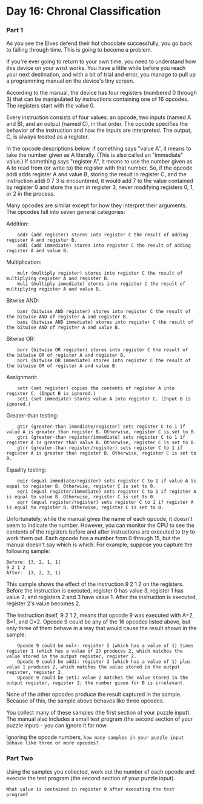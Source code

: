 # Day 16: Chronal Classification

### Part 1

As you see the Elves defend their hot chocolate successfully, you go back to falling through time. This is going to become a problem.

If you're ever going to return to your own time, you need to understand how this device on your wrist works. You have a little while before you reach your next destination, and with a bit of trial and error, you manage to pull up a programming manual on the device's tiny screen.

According to the manual, the device has four registers (numbered 0 through 3) that can be manipulated by instructions containing one of 16 opcodes. The registers start with the value 0.

Every instruction consists of four values: an opcode, two inputs (named A and B), and an output (named C), in that order. The opcode specifies the behavior of the instruction and how the inputs are interpreted. The output, C, is always treated as a register.

In the opcode descriptions below, if something says "value A", it means to take the number given as A literally. (This is also called an "immediate" value.) If something says "register A", it means to use the number given as A to read from (or write to) the register with that number. So, if the opcode addi adds register A and value B, storing the result in register C, and the instruction addi 0 7 3 is encountered, it would add 7 to the value contained by register 0 and store the sum in register 3, never modifying registers 0, 1, or 2 in the process.

Many opcodes are similar except for how they interpret their arguments. The opcodes fall into seven general categories:

Addition:

```
    addr (add register) stores into register C the result of adding register A and register B.
    addi (add immediate) stores into register C the result of adding register A and value B.
```

Multiplication:

```
    mulr (multiply register) stores into register C the result of multiplying register A and register B.
    muli (multiply immediate) stores into register C the result of multiplying register A and value B.
```

Bitwise AND:

```
    banr (bitwise AND register) stores into register C the result of the bitwise AND of register A and register B.
    bani (bitwise AND immediate) stores into register C the result of the bitwise AND of register A and value B.
```

Bitwise OR:

```
    borr (bitwise OR register) stores into register C the result of the bitwise OR of register A and register B.
    bori (bitwise OR immediate) stores into register C the result of the bitwise OR of register A and value B.
```

Assignment:

```
    setr (set register) copies the contents of register A into register C. (Input B is ignored.)
    seti (set immediate) stores value A into register C. (Input B is ignored.)
```
Greater-than testing:

```
    gtir (greater-than immediate/register) sets register C to 1 if value A is greater than register B. Otherwise, register C is set to 0.
    gtri (greater-than register/immediate) sets register C to 1 if register A is greater than value B. Otherwise, register C is set to 0.
    gtrr (greater-than register/register) sets register C to 1 if register A is greater than register B. Otherwise, register C is set to 0.
```
Equality testing:

```
    eqir (equal immediate/register) sets register C to 1 if value A is equal to register B. Otherwise, register C is set to 0.
    eqri (equal register/immediate) sets register C to 1 if register A is equal to value B. Otherwise, register C is set to 0.
    eqrr (equal register/register) sets register C to 1 if register A is equal to register B. Otherwise, register C is set to 0.
```

Unfortunately, while the manual gives the name of each opcode, it doesn't seem to indicate the number. However, you can monitor the CPU to see the contents of the registers before and after instructions are executed to try to work them out. Each opcode has a number from 0 through 15, but the manual doesn't say which is which. For example, suppose you capture the following sample:

```
Before: [3, 2, 1, 1]
9 2 1 2
After:  [3, 2, 2, 1]
```

This sample shows the effect of the instruction 9 2 1 2 on the registers. Before the instruction is executed, register 0 has value 3, register 1 has value 2, and registers 2 and 3 have value 1. After the instruction is executed, register 2's value becomes 2.

The instruction itself, 9 2 1 2, means that opcode 9 was executed with A=2, B=1, and C=2. Opcode 9 could be any of the 16 opcodes listed above, but only three of them behave in a way that would cause the result shown in the sample:

```
    Opcode 9 could be mulr: register 2 (which has a value of 1) times register 1 (which has a value of 2) produces 2, which matches the value stored in the output register, register 2.
    Opcode 9 could be addi: register 2 (which has a value of 1) plus value 1 produces 2, which matches the value stored in the output register, register 2.
    Opcode 9 could be seti: value 2 matches the value stored in the output register, register 2; the number given for B is irrelevant.
```

None of the other opcodes produce the result captured in the sample. Because of this, the sample above behaves like three opcodes.

You collect many of these samples (the first section of your puzzle input). The manual also includes a small test program (the second section of your puzzle input) - you can ignore it for now.

Ignoring the opcode numbers, `how many samples in your puzzle input behave like three or more opcodes?`

### Part Two

Using the samples you collected, work out the number of each opcode and execute the test program (the second section of your puzzle input).

`What value is contained in register 0 after executing the test program?`
